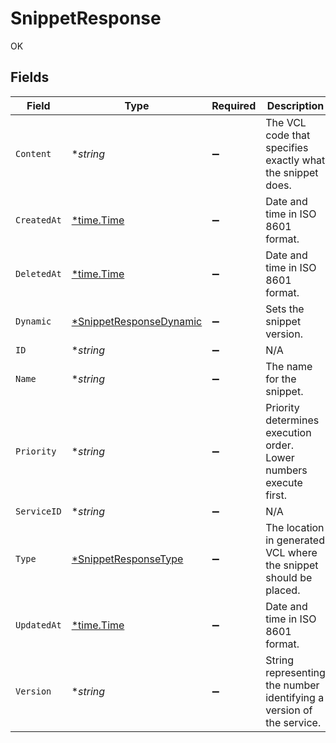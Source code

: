 # SnippetResponse

OK


## Fields

| Field                                                                    | Type                                                                     | Required                                                                 | Description                                                              | Example                                                                  |
| ------------------------------------------------------------------------ | ------------------------------------------------------------------------ | ------------------------------------------------------------------------ | ------------------------------------------------------------------------ | ------------------------------------------------------------------------ |
| `Content`                                                                | **string*                                                                | :heavy_minus_sign:                                                       | The VCL code that specifies exactly what the snippet does.               |                                                                          |
| `CreatedAt`                                                              | [*time.Time](https://pkg.go.dev/time#Time)                               | :heavy_minus_sign:                                                       | Date and time in ISO 8601 format.                                        | 2020-04-09T18:14:30Z                                                     |
| `DeletedAt`                                                              | [*time.Time](https://pkg.go.dev/time#Time)                               | :heavy_minus_sign:                                                       | Date and time in ISO 8601 format.                                        | 2020-04-09T18:14:30Z                                                     |
| `Dynamic`                                                                | [*SnippetResponseDynamic](../../models/shared/snippetresponsedynamic.md) | :heavy_minus_sign:                                                       | Sets the snippet version.                                                |                                                                          |
| `ID`                                                                     | **string*                                                                | :heavy_minus_sign:                                                       | N/A                                                                      | 62Yd1WfiCBPENLloXfXmlO                                                   |
| `Name`                                                                   | **string*                                                                | :heavy_minus_sign:                                                       | The name for the snippet.                                                | test-snippet                                                             |
| `Priority`                                                               | **string*                                                                | :heavy_minus_sign:                                                       | Priority determines execution order. Lower numbers execute first.        | 10                                                                       |
| `ServiceID`                                                              | **string*                                                                | :heavy_minus_sign:                                                       | N/A                                                                      | SU1Z0isxPaozGVKXdv0eY                                                    |
| `Type`                                                                   | [*SnippetResponseType](../../models/shared/snippetresponsetype.md)       | :heavy_minus_sign:                                                       | The location in generated VCL where the snippet should be placed.        |                                                                          |
| `UpdatedAt`                                                              | [*time.Time](https://pkg.go.dev/time#Time)                               | :heavy_minus_sign:                                                       | Date and time in ISO 8601 format.                                        | 2020-04-09T18:14:30Z                                                     |
| `Version`                                                                | **string*                                                                | :heavy_minus_sign:                                                       | String representing the number identifying a version of the service.     |                                                                          |